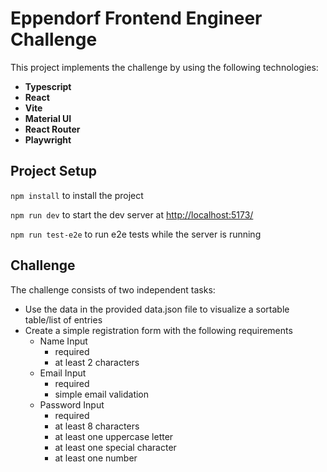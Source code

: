# Eppendorf Frontend Engineer Challenge

This project implements the challenge by using the following technologies:

- **Typescript**
- **React**
- **Vite**
- **Material UI**
- **React Router**
- **Playwright**

## Project Setup

`npm install` to install the project

`npm run dev` to start the dev server at [http://localhost:5173/](http://localhost:5173/)

`npm run test-e2e` to run e2e tests while the server is running

## Challenge

The challenge consists of two independent tasks:

- Use the data in the provided data.json file to visualize a sortable table/list of entries
- Create a simple registration form with the following requirements
  - Name Input
    - required
    - at least 2 characters
  - Email Input
    - required
    - simple email validation
  - Password Input
    - required
    - at least 8 characters
    - at least one uppercase letter
    - at least one special character
    - at least one number
